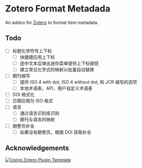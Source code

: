# Zotero Format Metadada

An addon for [Zotero](https://www.zotero.org/) to format item metadata.

## Todo

- [ ] 标题化学符号上下标
  - [ ] 快捷键应用上下标
  - [ ] 选中文本后弹出迷你菜单提供上下标按钮
  - [ ] 建立常见化学式的映射以批量自动替换
- [ ] 期刊缩写
  - [ ] 提供 ISO 4 with dot, ISO 4 without dot, 和 JCR 缩写的选项
  - [ ] 本地术语表，API，用户自定义术语表
- [ ] DOI 格式化
- [ ] 日期应用为 ISO 格式
- [ ] 语言
  - [ ] 通过语言识别库识别
  - [ ] 期刊与语言的映射
- [ ] 期卷页补全
  - [ ] 如果没有期卷页，根据 DOI 获取补全

## Acknowledgements

[![Using Zotero Plugin Template](https://img.shields.io/badge/Using-Zotero%20Plugin%20Template-blue?style=flat-square&logo=github)](https://github.com/windingwind/zotero-plugin-template)
